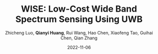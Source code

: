 ---
title: "WISE: Low-Cost Wide Band Spectrum Sensing Using UWB"
collection: publications
permalink: "/publication/2022-11-06"
excerpt: "Spectrum sensing plays a crucial role in spectrum monitoring and management. However, due to the expensive cost of high-speed ADCs, wideband spectrum sensing is a long-standing challenge. In this paper, we present how to transform Ultra-wideband (UWB) devices into a spectrum sensor which can provide wideband spectrum monitoring at a low cost. Compared with the expensive high-speed ADCs which cost at least hundreds of dollars, a UWB device is only several dollars. As the low-cost UWB technology is not originally designed for spectrum sensing, we address the inherent limitations of low-cost devices such as limited memory, low SPI speed and low accuracy, and show how to obtain spectrum occupancy information from the noisy and spurious UWB channel impulse response. In this paper, we present WISE, which not only can give accurate channel occupancy information, but also can precisely …"
date: "2022-11-06"
venue: "Proceedings of the 20th ACM Conference on Embedded Networked Sensor Systems …, 2022"
paperurl: "https://huangqy7.github.io/Paper/WISE_final.pdf"
author: "Zhicheng Luo, <strong>Qianyi Huang</strong>, Rui Wang, Hao Chen, Xiaofeng Tao, Guihai Chen, Qian Zhang"
poster:
remark:
external_url: "https://dl.acm.org/doi/10.1145/3560905.3568541?cid=99658735164"
---